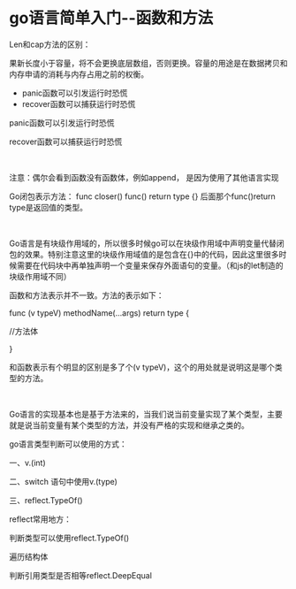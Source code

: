 # go语言简单入门--函数和方法 

Len和cap方法的区别：

果新长度小于容量，将不会更换底层数组，否则更换。容量的用途是在数据拷贝和 内存申请的消耗与内存占用之前的权衡。



- panic函数可以引发运行时恐慌
- recover函数可以捕获运行时恐慌

panic函数可以引发运行时恐慌

recover函数可以捕获运行时恐慌

 

注意：偶尔会看到函数没有函数体，例如append， 是因为使用了其他语言实现 

Go闭包表示方法： func closer() func() return type {} 后面那个func()return type是返回值的类型。

 

Go语言是有块级作用域的，所以很多时候go可以在块级作用域中声明变量代替闭包的效果。特别注意这里的块级作用域值的是包含在{}中的代码，因此这里很多时候需要在代码块中再单独声明一个变量来保存外面语句的变量。（和js的let制造的块级作用域不同）



函数和方法表示并不一致。方法的表示如下：

func (v typeV) methodName(...args) return type {

//方法体

}

和函数表示有个明显的区别是多了个(v typeV)，这个的用处就是说明这是哪个类型的方法。

 

Go语言的实现基本也是基于方法来的，当我们说当前变量实现了某个类型，主要就是说当前变量有某个类型的方法，并没有严格的实现和继承之类的。



go语言类型判断可以使用的方式：

一、v.(int)

二、switch 语句中使用v.(type)

三、reflect.TypeOf()







reflect常用地方：

判断类型可以使用reflect.TypeOf()

遍历结构体

判断引用类型是否相等reflect.DeepEqual





